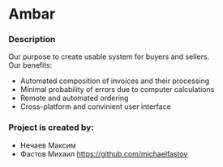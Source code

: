 # Ambar

### Description
Our purpose to create usable system for buyers and sellers.  
Our benefits:
+ Automated composition of invoices and their processing
+ Minimal probability of errors due to computer calculations
+ Remote and automated ordering
+ Cross-platform and convinient user interface


### Project is created by:
* Нечаев Максим 
* Фастов Михаил https://github.com/michaelfastov
